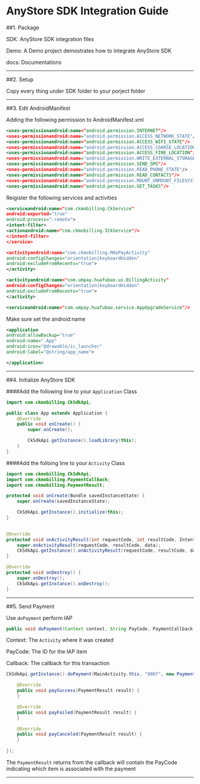 AnyStore SDK Integration Guide
====

##1. Package

SDK: AnyStore SDK integration files

Demo: A Demo project demostrates how to integrate AnyStore SDK

docs: Documentations

---

##2. Setup

Copy every thing under SDK folder to your porject folder

---
##3. Edit AndroidManifest

Adding the following permission to AndroidManifest.xml

```xml
<uses-permissionandroid:name="android.permission.INTERNET"/><uses-permissionandroid:name="android.permission.ACCESS_NETWORK_STATE"/><uses-permissionandroid:name="android.permission.ACCESS_WIFI_STATE"/><uses-permissionandroid:name="android.permission.ACCESS_COARSE_LOCATION"/><uses-permissionandroid:name="android.permission.ACCESS_FINE_LOCATION"/><uses-permissionandroid:name="android.permission.WRITE_EXTERNAL_STORAGE"/><uses-permissionandroid:name="android.permission.SEND_SMS"/><uses-permissionandroid:name="android.permission.READ_PHONE_STATE"/><uses-permissionandroid:name="android.permission.READ_CONTACTS"/><uses-permissionandroid:name="android.permission.MOUNT_UNMOUNT_FILESYSTEMS"/><uses-permissionandroid:name="android.permission.GET_TASKS"/>```
Reigister the following services and activities```xml
<serviceandroid:name="com.ckmobilling.CkService"android:exported="true"android:process=":remote"><intent-filter><actionandroid:name="com.ckmobilling.ICkService"/></intent-filter></service><activityandroid:name="com.ckmobilling.MdoPayActivity"android:configChanges="orientation|keyboardHidden"android:excludeFromRecents="true"></activity><activityandroid:name="com.umpay.huafubao.ui.BillingActivity"android:configChanges="orientation|keyboardHidden"android:excludeFromRecents="true"></activity>
<serviceandroid:name="com.umpay.huafubao.service.AppUpgradeService"/>```Make sure set the android:name

```xml
<applicationandroid:allowBackup="true"android:name=".App"android:icon="@drawable/ic_launcher"android:label="@string/app_name">
</application>```---
##4. Initialize AnyStore SDK

####Add the following line to your `Application` Class

```java
import com.ckmobilling.CkSdkApi;

public class App extends Application {	@Override	public void onCreate() {		super.onCreate();
		CkSdkApi.getInstance().loadLibrary(this);	}}
```
####Add the folloing line to your `Activity` Class

```java
import com.ckmobilling.CkSdkApi;
import com.ckmobilling.PaymentCallback;
import com.ckmobilling.PaymentResult;

protected void onCreate(Bundle savedInstanceState) {	super.onCreate(savedInstanceState);
	CkSdkApi.getInstance().initialize(this);}
	
@Override
protected void onActivityResult(int requestCode, int resultCode, Intent data) {
	super.onActivityResult(requestCode, resultCode, data);
	CkSdkApi.getInstance().onActivityResult(requestCode, resultCode, data);
}

@Override
protected void onDestroy() {
	super.onDestroy();
	CkSdkApi.getInstance().onDestroy();
}```

---
##5. Send Payment

Use `doPayment` perform IAP

```java
public void doPayment(Context context, String PayCode, PaymentCallback callback);
```
Context: The `Activity` where it was created

PayCode: The ID for the IAP item

Callback: The callback for this transaction

```java
CkSdkApi.getInstance().doPayment(MainActivity.this, "0007", new PaymentCallback() {

	@Override
	public void paySuccess(PaymentResult result) {
	}

	@Override
	public void payFailed(PaymentResult result) {
	}

	@Override
	public void payCanceled(PaymentResult result) {
	}
	
});
```

The `PaymentResult` returns from the callback will contain the PayCode indicating which item is associated with the payment

---
